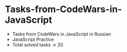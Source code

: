 # Tasks-from-CodeWars-in-JavaScript

- Tasks from CodeWars in JavaScript in Russian
- JavaScript Practice
- Total solved tasks -> 20

